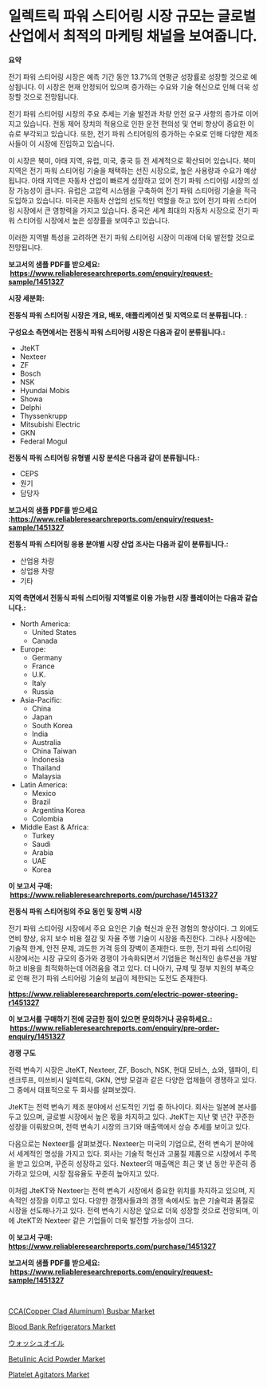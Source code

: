 <p><h1>일렉트릭 파워 스티어링 시장 규모는 글로벌 산업에서 최적의 마케팅 채널을 보여줍니다.</h1></p><p><strong>요약</strong></p>
<p><p>전기 파워 스티어링 시장은 예측 기간 동안 13.7%의 연평균 성장률로 성장할 것으로 예상됩니다. 이 시장은 현재 안정되어 있으며 증가하는 수요와 기술 혁신으로 인해 더욱 성장할 것으로 전망됩니다.</p><p>전기 파워 스티어링 시장의 주요 추세는 기술 발전과 차량 안전 요구 사항의 증가로 이어지고 있습니다. 전동 제어 장치의 적용으로 인한 운전 편의성 및 연비 향상이 중요한 이슈로 부각되고 있습니다. 또한, 전기 파워 스티어링의 증가하는 수요로 인해 다양한 제조사들이 이 시장에 진입하고 있습니다.</p><p>이 시장은 북미, 아태 지역, 유럽, 미국, 중국 등 전 세계적으로 확산되어 있습니다. 북미 지역은 전기 파워 스티어링 기술을 채택하는 선진 시장으로, 높은 사용량과 수요가 예상됩니다. 아태 지역은 자동차 산업이 빠르게 성장하고 있어 전기 파워 스티어링 시장의 성장 가능성이 큽니다. 유럽은 고압력 시스템을 구축하여 전기 파워 스티어링 기술을 적극 도입하고 있습니다. 미국은 자동차 산업의 선도적인 역할을 하고 있어 전기 파워 스티어링 시장에서 큰 영향력을 가지고 있습니다. 중국은 세계 최대의 자동차 시장으로 전기 파워 스티어링 시장에서 높은 성장률을 보여주고 있습니다.</p><p>이러한 지역별 특성을 고려하면 전기 파워 스티어링 시장이 미래에 더욱 발전할 것으로 전망됩니다.</p></p>
<p><strong>보고서의 샘플 PDF를 받으세요: &nbsp;<a href="https://www.reliableresearchreports.com/enquiry/request-sample/1451327">https://www.reliableresearchreports.com/enquiry/request-sample/1451327</a></strong></p>
<p><strong>시장 세분화:</strong></p>
<p><strong> 전동식 파워 스티어링 시장은 개요, 배포, 애플리케이션 및 지역으로 더 분류됩니다. :</strong></p>
<p><strong>구성요소 측면에서는 전동식 파워 스티어링 시장은 다음과 같이 분류됩니다.:</strong></p>
<p><ul><li>JteKT</li><li>Nexteer</li><li>ZF</li><li>Bosch</li><li>NSK</li><li>Hyundai Mobis</li><li>Showa</li><li>Delphi</li><li>Thyssenkrupp</li><li>Mitsubishi Electric</li><li>GKN</li><li>Federal Mogul</li></ul></p>
<p><strong> 전동식 파워 스티어링 유형별 시장 분석은 다음과 같이 분류됩니다.:</strong></p>
<p><ul><li>CEPS</li><li>원기</li><li>담당자</li></ul></p>
<p><strong>보고서의 샘플 PDF를 받으세요 :<a href="https://www.reliableresearchreports.com/enquiry/request-sample/1451327">https://www.reliableresearchreports.com/enquiry/request-sample/1451327</a></strong></p>
<p><strong> 전동식 파워 스티어링 응용 분야별 시장 산업 조사는 다음과 같이 분류됩니다.:</strong></p>
<p><ul><li>산업용 차량</li><li>상업용 차량</li><li>기타</li></ul></p>
<p><strong>지역 측면에서 전동식 파워 스티어링 지역별로 이용 가능한 시장 플레이어는 다음과 같습니다.:</strong></p>
<p><ul>
    <li>
        North America:
        <ul>
            <li>United States</li>
            <li>Canada</li>
        </ul>
    </li>
    <li>
        Europe:
        <ul>
            <li>Germany</li>
            <li>France</li>
            <li>U.K.</li>
            <li>Italy</li>
            <li>Russia</li>
        </ul>
    </li>
    <li>
        Asia-Pacific:
        <ul>
            <li>China</li>
            <li>Japan</li>
            <li>South Korea</li>
            <li>India</li>
            <li>Australia</li>
            <li>China Taiwan</li>
            <li>Indonesia</li>
            <li>Thailand</li>
            <li>Malaysia</li>
        </ul>
    </li>
    <li>
        Latin America:
        <ul>
            <li>Mexico</li>
            <li>Brazil</li>
            <li>Argentina Korea</li>
            <li>Colombia</li>
        </ul>
    </li>
    <li>
        Middle East & Africa:
        <ul>
            <li>Turkey</li>
            <li>Saudi</li>
            <li>Arabia</li>
            <li>UAE</li>
            <li>Korea</li>
        </ul>
    </li>
    </ul></p>
<p><strong>이 보고서 구매: &nbsp;<a href="https://www.reliableresearchreports.com/purchase/1451327">https://www.reliableresearchreports.com/purchase/1451327</a></strong></p>
<p><strong>전동식 파워 스티어링의 주요 동인 및 장벽 시장</strong></p>
<p><p>전기 파워 스티어링 시장에서 주요 요인은 기술 혁신과 운전 경험의 향상이다. 그 외에도 연비 향상, 유지 보수 비용 절감 및 자율 주행 기술이 시장을 촉진한다. 그러나 시장에는 기술적 한계, 안전 문제, 과도한 가격 등의 장벽이 존재한다. 또한, 전기 파워 스티어링 시장에서는 시장 규모의 증가와 경쟁이 가속화되면서 기업들은 혁신적인 솔루션을 개발하고 비용을 최적화하는데 어려움을 겪고 있다. 더 나아가, 규제 및 정부 지원의 부족으로 인해 전기 파워 스티어링 기술의 보급이 제한되는 도전도 존재한다.</p></p>
<p><strong><a href="https://www.reliableresearchreports.com/electric-power-steering-r1451327">https://www.reliableresearchreports.com/electric-power-steering-r1451327</a></strong></p>
<p><strong>이 보고서를 구매하기 전에 궁금한 점이 있으면 문의하거나 공유하세요.: &nbsp;<a href="https://www.reliableresearchreports.com/enquiry/pre-order-enquiry/1451327">https://www.reliableresearchreports.com/enquiry/pre-order-enquiry/1451327</a></strong></p>
<p><strong>경쟁 구도</strong></p>
<p><p>전력 변속기 시장은 JteKT, Nexteer, ZF, Bosch, NSK, 현대 모비스, 쇼와, 델파이, 티센크루프, 미쓰비시 일렉트릭, GKN, 연방 모걸과 같은 다양한 업체들이 경쟁하고 있다. 그 중에서 대표적으로 두 회사를 살펴보겠다.</p><p>JteKT는 전력 변속기 제조 분야에서 선도적인 기업 중 하나이다. 회사는 일본에 본사를 두고 있으며, 글로벌 시장에서 높은 몫을 차지하고 있다. JteKT는 지난 몇 년간 꾸준한 성장을 이뤄왔으며, 전력 변속기 시장의 크기와 매출액에서 상승 추세를 보이고 있다.</p><p>다음으로는 Nexteer를 살펴보겠다. Nexteer는 미국의 기업으로, 전력 변속기 분야에서 세계적인 명성을 가지고 있다. 회사는 기술적 혁신과 고품질 제품으로 시장에서 주목을 받고 있으며, 꾸준히 성장하고 있다. Nexteer의 매출액은 최근 몇 년 동안 꾸준히 증가하고 있으며, 시장 점유율도 꾸준히 높아지고 있다.</p><p>이처럼 JteKT와 Nexteer는 전력 변속기 시장에서 중요한 위치를 차지하고 있으며, 지속적인 성장을 이루고 있다. 다양한 경쟁사들과의 경쟁 속에서도 높은 기술력과 품질로 시장을 선도해나가고 있다. 전력 변속기 시장은 앞으로 더욱 성장할 것으로 전망되며, 이에 JteKT와 Nexteer 같은 기업들이 더욱 발전할 가능성이 크다.</p></p>
<p><strong>이 보고서 구매: &nbsp; <a href="https://www.reliableresearchreports.com/purchase/1451327">https://www.reliableresearchreports.com/purchase/1451327</a></strong></p>
<p><strong>보고서의 샘플 PDF를 받으세요: &nbsp;<a href="https://www.reliableresearchreports.com/enquiry/request-sample/1451327">https://www.reliableresearchreports.com/enquiry/request-sample/1451327</a></strong><strong></strong></p>
<p>&nbsp;</p>
<p><p><a href="https://www.linkedin.com/pulse/ccacopper-clad-aluminum-busbar-market-offer-valuable-insights-qig4f?trackingId=9%2FG6sYrPrFSjh6YaqKLfKw%3D%3D">CCA(Copper Clad Aluminum) Busbar Market</a></p><p><a href="https://github.com/derrinmiltonellis35gcl/Market-Research-Report-List-2/blob/main/blood-bank-refrigerators-market.md">Blood Bank Refrigerators Market</a></p><p><a href="https://medium.com/@jonathanforsyth44/%E6%B4%97%E6%B5%84%E3%82%AA%E3%82%A4%E3%83%AB%E5%B8%82%E5%A0%B4%E8%A6%8F%E6%A8%A1%E3%81%AF-%E3%82%B0%E3%83%AD%E3%83%BC%E3%83%90%E3%83%AB%E7%94%A3%E6%A5%AD%E3%81%AB%E3%81%8A%E3%81%91%E3%82%8B%E6%9C%80%E9%81%A9%E3%81%AA%E3%83%9E%E3%83%BC%E3%82%B1%E3%83%86%E3%82%A3%E3%83%B3%E3%82%B0%E3%83%81%E3%83%A3%E3%83%8D%E3%83%AB%E3%82%92%E7%A4%BA%E3%81%97%E3%81%A6%E3%81%84%E3%81%BE%E3%81%99-6e8e3f2d18c4">ウォッシュオイル</a></p><p><a href="https://www.linkedin.com/pulse/betulinic-acid-powder-market-size-reflecting-forecast-till-kyvpc?trackingId=a4loK462u19mTLo5zKxg5A%3D%3D">Betulinic Acid Powder Market</a></p><p><a href="https://github.com/Sherrillcrooksxa8i18ucf2m/Market-Research-Report-List-2/blob/main/platelet-agitators-market.md">Platelet Agitators Market</a></p></p>
